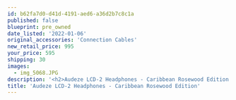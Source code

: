 ```yaml
---
id: b62fa7d0-d41d-4191-aed6-a36d2b7c8c1a
published: false
blueprint: pre_owned
date_listed: '2022-01-06'
original_accessories: 'Connection Cables'
new_retail_price: 995
your_price: 595
shipping: 30
images:
  - img_5068.JPG
description: '<h2>Audeze LCD-2 Headphones - Caribbean Rosewood Edition. Excellent sounding headphones that sold new for $995.00</h2><h2>Game-changing headphone sound</h2><p>In a relatively short time, Audeze has gone from headphone upstart to an audiophile favorite. The classic LCD-2 headphones were the company''s first model to gain widespread acclaim. This updated version features Carribbean rosewood earcups and boasts the same outstanding sound quality as the original.</p><p>Known for their tight, extended bass response, smooth, inviting midrange, and warm high frequencies, the LCD-2 headphones offer a listening experience that can make believers out of even casual music listeners.</p><p><em>Please note: These large, solid headphones weigh in at over a pound and are built for a high level of performance rather than portability.&nbsp;</em></p><h3>Audeze''s planar magnetic technology offers lifelike sound</h3><p>Audeze&nbsp;<a href="https://www.crutchfield.com/learn/planar-magnetic-headphone-guide.html">planar magnetic headphones&nbsp;</a>are known for accuracy and extended frequency response. Unlike the dynamic drivers found in most headphones, planar magnetic drivers rely on a thin diaphragm with a large surface area to generate sound. The circuit is etched across the entire surface of an ultra-thin diaphragm, which is suspended between two large magnets.</p><p>The LCD-2 headphones use a&nbsp;powerful magnetic field, which results in extremely low distortion even at high volume.&nbsp;When the circuit receives an audio signal, it interacts with the magnetic field, thus causing the diaphragm to move back and forth. This results in sound that is incredibly lifelike and spacious — and worthy of fresh listens to all your favorite music.</p><h3>Exquisite craftsmanship</h3><p>The meticulously crafted LCD-2 headphones are hand-made in Audeze''s California headquarters. The earcups are made of Caribbean rosewood&nbsp;— a material used in acoustic guitar manufacturing. They are luxuriously appointed with soft padding covered with genuine sheepskin leather.</p><p>The included&nbsp;detachable cable terminates in a standard 1/4" plug, and&nbsp;securely connects to each&nbsp;earcup via 4-pin mini XLR connectors. Be sure to plug these high-performance headphones into a&nbsp;<a href="https://www.crutchfield.com/g_348950/Headphone-Amplifiers.html" target="_blank">headphone amplifier</a>&nbsp;for optimum sound quality with plenty of volume.</p><h2>Product highlights:</h2><ul><li>large, open-back design offers spacious sound</li><li>planar magnetic drivers offer low distortion, enhanced dynamics, and warm sound<ul><li>Fazor driver technology offers improved phase response, three-dimensional imaging, and extended frequency response</li></ul></li><li><em>a separate&nbsp;<a href="https://www.crutchfield.com/g_348950/Headphone-Amplifiers.html" target="_&quot;blank&quot;">headphone amplifier</a>&nbsp;is required to properly power these headphones for optimum sound quality</em></li><li>Caribbean rosewood earcups with genuine lambskin leather earpads</li><li>74-inch tangle-free cable 4-pin mini XLR connectors for each earcup and 1/4" plug for connection to a home stereo or headphone amplifier</li><li>includes rugged, waterproof travel case with an ultra-durable polypropylene shell and padded interior</li><li>frequency response: 10-50,000 Hz</li><li>sensitivity: 101 dB</li><li>impedance: 70 ohms</li><li>weight: 20.9 oz.</li></ul>'
title: 'Audeze LCD-2 Headphones - Caribbean Rosewood Edition'
---
```

